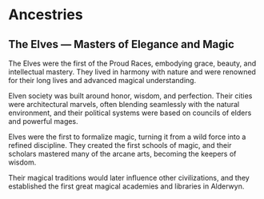 # Ancestries

## The Elves — Masters of Elegance and Magic

The Elves were the first of the Proud Races, embodying grace, beauty, and intellectual mastery. They lived in harmony with nature and were renowned for their long lives and advanced magical understanding.

Elven society was built around honor, wisdom, and perfection. Their cities were architectural marvels, often blending seamlessly with the natural environment, and their political systems were based on councils of elders and powerful mages.

Elves were the first to formalize magic, turning it from a wild force into a refined discipline. They created the first schools of magic, and their scholars mastered many of the arcane arts, becoming the keepers of wisdom.

Their magical traditions would later influence other civilizations, and they established the first great magical academies and libraries in Alderwyn.
